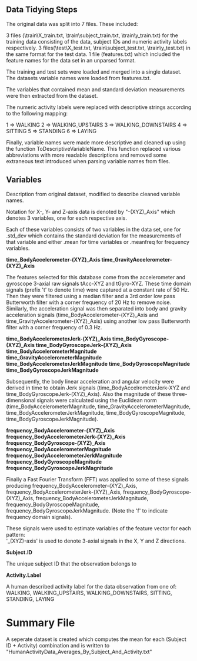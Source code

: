 <h2>Data Tidying Steps</h2>

The original data was split into 7 files. These included:

3 files (\train\X_train.txt, \train\subject_train.txt, \train\y_train.txt) for the training data consisting of the data, subject IDs and numeric activity labels respectively.
3 files(\test\X_test.txt, \train\subject_test.txt, \train\y_test.txt) in the same format for the test data.
1 file (features.txt) which included the feature names for the data set in an unparsed format.

The training and test sets were loaded and merged into a single dataset. The datasets variable names were loaded from features.txt.

The variables that contained mean and standard deviation measurements were then extracted from the dataset. 

The numeric activity labels were replaced with descriptive strings according to the following mapping:

1 => WALKING
2 => WALKING_UPSTAIRS
3 => WALKING_DOWNSTAIRS
4 => SITTING
5 => STANDING
6 => LAYING

Finally, variable names were made more descriptive and cleaned up using the function ToDescriptiveVariableName. This function replaced various abbreviations with more readable descriptions and removed some extraneous text introduced when parsing variable names from files.

<h2>Variables</h2>

Description from original dataset, modified to describe cleaned variable names.

Notation for X-, Y- and Z-axis data is denoted by "-(XYZ)_Axis" which denotes 3 variables, one for each respective axis. 

Each of these variables consists of two variables in the data set, one for <variable name>.std_dev which contains the standard deviation for the measurements of that variable and either <variable name>.mean for time variables or <variable name>.meanfreq for frequency variables.

<b>time_BodyAccelerometer-(XYZ)_Axis
time_GravityAccelerometer-(XYZ)_Axis</b>

The features selected for this database come from the accelerometer and gyroscope 3-axial raw signals tAcc-XYZ and tGyro-XYZ. These time domain signals (prefix 't' to denote time) were captured at a constant rate of 50 Hz. Then they were filtered using a median filter and a 3rd order low pass Butterworth filter with a corner frequency of 20 Hz to remove noise. Similarly, the acceleration signal was then separated into body and gravity acceleration signals (time_BodyAccelerometer-(XYZ)_Axis and time_GravityAccelerometer-(XYZ)_Axis) using another low pass Butterworth filter with a corner frequency of 0.3 Hz. 

<b>time_BodyAccelerometerJerk-(XYZ)_Axis
time_BodyGyroscope-(XYZ)_Axis
time_BodyGyroscopeJerk-(XYZ)_Axis
time_BodyAccelerometerMagnitude
time_GravityAccelerometerMagnitude
time_BodyAccelerometerJerkMagnitude
time_BodyGyroscopeMagnitude
time_BodyGyroscopeJerkMagnitude</b>

Subsequently, the body linear acceleration and angular velocity were derived in time to obtain Jerk signals (time_BodyAccelrometerJerk-XYZ and time_BodyGyroscopeJerk-(XYZ)_Axis). Also the magnitude of these three-dimensional signals were calculated using the Euclidean norm (time_BodyAccelerometerMagnitude, time_GravityAccelerometerMagnitude, time_BodyAccelerometerJerkMagnitude, time_BodyGyroscopeMagnitude, time_BodyGyroscopeJerkMagnitude). 

<b>frequency_BodyAccelerometer-(XYZ)_Axis
frequency_BodyAccelerometerJerk-(XYZ)_Axis
frequency_BodyGyroscope-(XYZ)_Axis
frequency_BodyAccelerometerMagnitude
frequency_BodyAccelerometerJerkMagnitude
frequency_BodyGyroscopeMagnitude
frequency_BodyGyroscopeJerkMagnitude</b>

Finally a Fast Fourier Transform (FFT) was applied to some of these signals producing frequency_BodyAccelerometer-(XYZ)_Axis, frequency_BodyAccelerometerJerk-(XYZ)_Axis, frequency_BodyGyroscope-(XYZ)_Axis, frequency_BodyAccelerometerJerkMagnitude, frequency_BodyGyroscopeMagnitude, frequency_BodyGyroscopeJerkMagnitude. (Note the 'f' to indicate frequency domain signals). 

These signals were used to estimate variables of the feature vector for each pattern:  
'_(XYZ)-axis' is used to denote 3-axial signals in the X, Y and Z directions.

<b>Subject.ID</b>

The unique subject ID that the observation belongs to

<b>Activity.Label</b>

A human described activity label for the data observation from one of: WALKING, WALKING_UPSTAIRS, WALKING_DOWNSTAIRS, SITTING, STANDING, LAYING

<h1>Summary File</h1>

A seperate dataset is created which computes the mean for each (Subject ID + Activity) combination and is written to "HumanActivityData_Averages_By_Subject_And_Activity.txt"




